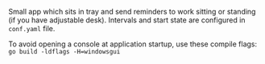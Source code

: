 Small app which sits in tray and send reminders to work sitting or standing (if you have adjustable desk).
Intervals and start state are configured in `conf.yaml` file.

To avoid opening a console at application startup, use these compile flags:  
`go build -ldflags -H=windowsgui`
